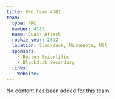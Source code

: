 ```yaml
---
title: FRC Team 4181
team:
  type: FRC
  number: 4181
  name: Quack Attack
  rookie_year: 2012
  location: Blackduck, Minnesota, USA
  sponsors:
    - Boston Scientific
    - Blackduck Secondary
  links:
    Website: 
---
```

No content has been added for this team